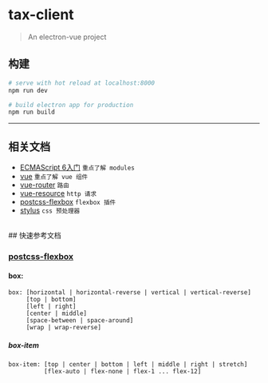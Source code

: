 # tax-client

> An electron-vue project

## 构建

``` bash
# serve with hot reload at localhost:8000
npm run dev

# build electron app for production
npm run build
```

---

## 相关文档
- [ECMAScript 6入门](http://es6.ruanyifeng.com/) `重点了解 modules`
- [vue](http://cn.vuejs.org/) `重点了解 vue 组件`
- [vue-router](http://router.vuejs.org/zh-cn/basic.html) `路由`
- [vue-resource](https://github.com/vuejs/vue-resource) `http 请求`
- [postcss-flexbox](https://github.com/archana-s/postcss-flexbox) `flexbox 插件`
- [stylus](https://github.com/stylus/stylus) `css 预处理器`

<br>
## 快速参考文档

### [postcss-flexbox](https://github.com/archana-s/postcss-flexbox)

#### box:
```
box: [horizontal | horizontal-reverse | vertical | vertical-reverse]
     [top | bottom]
     [left | right]
     [center | middle]
     [space-between | space-around]
     [wrap | wrap-reverse]
```
##### box-item
```
box-item: [top | center | bottom | left | middle | right | stretch]
          [flex-auto | flex-none | flex-1 ... flex-12]
```
